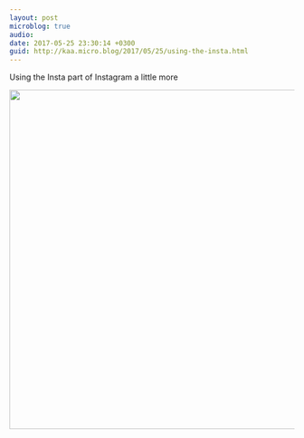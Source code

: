 ```yaml
---
layout: post
microblog: true
audio: 
date: 2017-05-25 23:30:14 +0300
guid: http://kaa.micro.blog/2017/05/25/using-the-insta.html
---
```

Using the Insta part of Instagram a little more

<img src="https://micro.kaa.bz/uploads/2018/30a8c997fb.jpg" width="600" height="600" />
